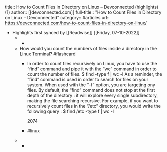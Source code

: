 title:: How to Count Files in Directory on Linux – Devconnected (highlights) (1)
author:: [[devconnected.com]]
full-title:: "How to Count Files in Directory on Linux – Devconnected"
category:: #articles
url:: https://devconnected.com/how-to-count-files-in-directory-on-linux/

- Highlights first synced by [[Readwise]] [[Friday, 07-10-2022]]
	- -
	- How would you count the numbers of files inside a directory in the Linux Terminal? #flashcard
		- In order to count files recursively on Linux, you have to use the “find” command and pipe it with the “wc” command in order to count the number of files.
		  $ find <directory> -type f | wc -l
		  As a reminder, the “find” command is used in order to search for files on your system. 
		  When used with the “-f” option, you are targeting ony files. 
		  By default, the “find” command does not stop at the first depth of the directory : it will explore every single subdirectory, making the file searching recursive.
		  For example, if you want to recursively count files in the “/etc” directory, you would write the following query :
		  $ find /etc -type f | wc -l
		  
		  2074
		- #linux
	- -